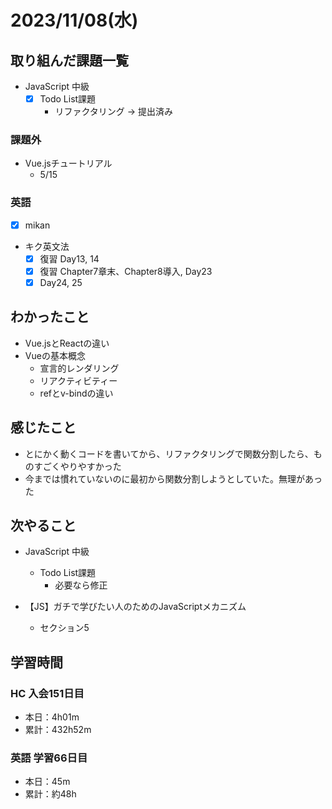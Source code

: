 # 2023/11/08(水)

## 取り組んだ課題一覧

- JavaScript 中級
  - [x] Todo List課題
    - リファクタリング -> 提出済み

### 課題外

- Vue.jsチュートリアル
  - 5/15

### 英語

- [x] mikan

- キク英文法
  - [x] 復習 Day13, 14
  - [x] 復習 Chapter7章末、Chapter8導入, Day23
  - [x] Day24, 25

## わかったこと

- Vue.jsとReactの違い
- Vueの基本概念
  - 宣言的レンダリング
  - リアクティビティー
  - refとv-bindの違い

## 感じたこと

- とにかく動くコードを書いてから、リファクタリングで関数分割したら、ものすごくやりやすかった
- 今までは慣れていないのに最初から関数分割しようとしていた。無理があった

## 次やること

- JavaScript 中級
  - Todo List課題
    - 必要なら修正

- 【JS】ガチで学びたい人のためのJavaScriptメカニズム
  - セクション5

## 学習時間

### HC 入会151日目

- 本日：4h01m
- 累計：432h52m

### 英語 学習66日目

- 本日：45m
- 累計：約48h
